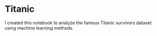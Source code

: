 # Titanic 

I created this notebook to analyze the famous Titanic survivors dataset using machine learning methods. 
